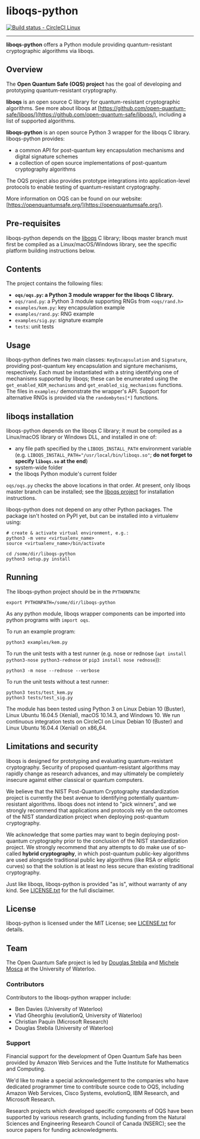 liboqs-python
=============

[![Build status - CircleCI Linux](https://circleci.com/gh/open-quantum-safe/liboqs-python.svg?style=svg)](https://circleci.com/gh/open-quantum-safe/liboqs-python)

---

**liboqs-python** offers a Python module providing quantum-resistant cryptographic algorithms via liboqs.

Overview
--------

The **Open Quantum Safe (OQS) project** has the goal of developing and prototyping quantum-resistant cryptography.

**liboqs** is an open source C library for quantum-resistant cryptographic algorithms.  See more about liboqs at [https://github.com/open-quantum-safe/liboqs/](https://github.com/open-quantum-safe/liboqs/), including a list of supported algorithms.

**liboqs-python** is an open source Python 3 wrapper for the liboqs C library.  liboqs-python provides:

- a common API for post-quantum key encapsulation mechanisms and digital signature schemes
- a collection of open source implementations of post-quantum cryptography algorithms

The OQS project also provides prototype integrations into application-level protocols to enable testing of quantum-resistant cryptography.

More information on OQS can be found on our website: [https://openquantumsafe.org/](https://openquantumsafe.org/).

Pre-requisites
--------------

liboqs-python depends on the [liboqs](https://github.com/open-quantum-safe/liboqs) C library; liboqs master branch must first be compiled as a Linux/macOS/Windows library, see the specific platform building instructions below.

Contents
--------

The project contains the following files:

 - **`oqs/oqs.py`: a Python 3 module wrapper for the liboqs C library.**
 - `oqs/rand.py`: a Python 3 module supporting RNGs from `<oqs/rand.h>`
 - `examples/kem.py`: key encapsulation example
 - `examples/rand.py`: RNG example
 - `examples/sig.py`: signature example
 - `tests`: unit tests

Usage
-----

liboqs-python defines two main classes: `KeyEncapsulation` and `Signature`, providing post-quantum key encapsulation and signture mechanisms, respectively. Each must be instantiated with a string identifying one of mechanisms supported by liboqs; these can be enumerated using the `get_enabled_KEM_mechanisms` and `get_enabled_sig_mechanisms` functions. The files in `examples/` demonstrate the wrapper's API.
Support for alternative RNGs is provided via the `randombytes[*]` functions.

liboqs installation
-------------------

liboqs-python depends on the liboqs C library; it must be compiled as a Linux/macOS library or Windows DLL, and installed in one of:

- any file path specified by the `LIBOQS_INSTALL_PATH` environment variable (e.g. `LIBOQS_INSTALL_PATH="/usr/local/bin/liboqs.so"`; **do not forget to specify `liboqs.so` at the end**)
- system-wide folder
- the liboqs Python module's current folder

`oqs/oqs.py` checks the above locations in that order. At present, only liboqs master branch can be installed; see the [liboqs project](https://github.com/open-quantum-safe/liboqs/) for installation instructions.

liboqs-python does not depend on any other Python packages. The package isn't hosted on PyPI yet, but can be installed into a virtualenv using:

	# create & activate virtual environment, e.g.:
	python3 -m venv <virtualenv_name>
    source <virtualenv_name>/bin/activate

	cd /some/dir/liboqs-python
	python3 setup.py install

Running
-------

The liboqs-python project should be in the `PYTHONPATH`:

	export PYTHONPATH=/some/dir/liboqs-python

As any python module, liboqs wrapper components can be imported into python programs with `import oqs`.

To run an example program:

	python3 examples/kem.py

To run the unit tests with a test runner (e.g. nose or rednose (`apt install python3-nose python3-rednose` or `pip3 install nose rednose`)):

	python3 -m nose --rednose --verbose

To run the unit tests without a test runner:

	python3 tests/test_kem.py
	python3 tests/test_sig.py

The module has been tested using Python 3 on Linux Debian 10 (Buster), Linux Ubuntu 16.04.5 (Xenial), macOS 10.14.3, and Windows 10.  We run continuous integration tests on CircleCI on Linux Debian 10 (Buster) and Linux Ubuntu 16.04.4 (Xenial) on x86_64.

Limitations and security
------------------------

liboqs is designed for prototyping and evaluating quantum-resistant cryptography. Security of proposed quantum-resistant algorithms may rapidly change as research advances, and may ultimately be completely insecure against either classical or quantum computers.

We believe that the NIST Post-Quantum Cryptography standardization project is currently the best avenue to identifying potentially quantum-resistant algorithms. liboqs does not intend to "pick winners", and we strongly recommend that applications and protocols rely on the outcomes of the NIST standardization project when deploying post-quantum cryptography.

We acknowledge that some parties may want to begin deploying post-quantum cryptography prior to the conclusion of the NIST standardization project. We strongly recommend that any attempts to do make use of so-called **hybrid cryptography**, in which post-quantum public-key algorithms are used alongside traditional public key algorithms (like RSA or elliptic curves) so that the solution is at least no less secure than existing traditional cryptography.

Just like liboqs, liboqs-python is provided "as is", without warranty of any kind. See [LICENSE.txt](https://github.com/open-quantum-safe/liboqs-python/blob/master/LICENSE.txt) for the full disclaimer.

License
-------

liboqs-python is licensed under the MIT License; see [LICENSE.txt](https://github.com/open-quantum-safe/liboqs-python/blob/master/LICENSE.txt) for details.

Team
----

The Open Quantum Safe project is led by [Douglas Stebila](https://www.douglas.stebila.ca/research/) and [Michele Mosca](http://faculty.iqc.uwaterloo.ca/mmosca/) at the University of Waterloo.

### Contributors

Contributors to the liboqs-python wrapper include:

- Ben Davies (University of Waterloo)
- Vlad Gheorghiu (evolutionQ, University of Waterloo)
- Christian Paquin (Microsoft Research)
- Douglas Stebila (University of Waterloo)

### Support

Financial support for the development of Open Quantum Safe has been provided by Amazon Web Services and the Tutte Institute for Mathematics and Computing.

We'd like to make a special acknowledgement to the companies who have dedicated programmer time to contribute source code to OQS, including Amazon Web Services, Cisco Systems, evolutionQ, IBM Research, and Microsoft Research.

Research projects which developed specific components of OQS have been supported by various research grants, including funding from the Natural Sciences and Engineering Research Council of Canada (NSERC); see the source papers for funding acknowledgments.
